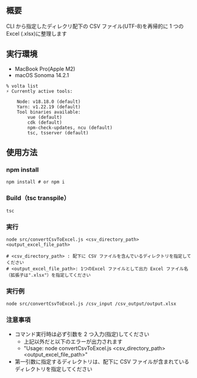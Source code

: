 ## 概要

CLI から指定したディレクリ配下の CSV ファイル(UTF-8)を再帰的に 1 つの Excel (.xlsx)に整理します

## 実行環境

- MacBook Pro(Apple M2)
- macOS Sonoma 14.2.1

```shell
% volta list
⚡️ Currently active tools:

    Node: v18.18.0 (default)
    Yarn: v1.22.19 (default)
    Tool binaries available:
        vue (default)
        cdk (default)
        npm-check-updates, ncu (default)
        tsc, tsserver (default)
```

## 使用方法

### npm install

```shell
npm install # or npm i
```

### Build（tsc transpile）

```shell
tsc
```

### 実行

```shell
node src/convertCsvToExcel.js <csv_directory_path> <output_excel_file_path>

# <csv_directory_path> : 配下に CSV ファイルを含んでいるディレクトリを指定してください
# <output_excel_file_path>: 1つのExcel ファイルとして出力 Excel ファイル名（拡張子は".xlsx"）を指定してください
```

### 実行例

```shell
node src/convertCsvToExcel.js /csv_input /csv_output/output.xlsx
```

### 注意事項

- コマンド実行時は必ず引数を 2 つ入力(指定)してください
  - 上記以外だと以下のエラーが出力されます
  - "Usage: node convertCsvToExcel.js <csv_directory_path> <output_excel_file_path>"
- 第一引数に指定するディレクトリは、配下に CSV ファイルが含まれているディレクトリを指定してください
